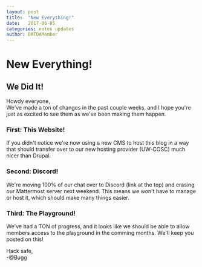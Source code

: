 ```yaml
---
layout: post
title:  "New Everything!"
date:   2017-06-05
categories: notes updates
author: DATDAMember
---
```

# New Everything!

## We Did It!
Howdy everyone,  
We've made a ton of changes in the past couple weeks, and I hope you're just as excited to see them as we've been making them happen.

### First: This Website!
If you didn't notice we're now using a new CMS to host this blog in a way that should transfer over to our new hosting provider (UW-COSC) much nicer than Drupal. 

### Second: Discord!
We're moving 100% of our chat over to Discord (link at the top) and erasing our Mattermost server next weekend. This means we won't have to manage or host it, which should make many things easier. 

### Third: The Playground!
We've had a TON of progress, and it looks like we should be able to allow members access to the playground in the comming months. We'll keep you posted on this!

Hack safe,  
-@Bugg
